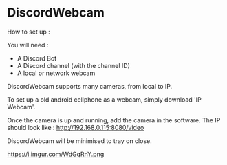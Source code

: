 # DiscordWebcam

How to set up :

You will need :

- A Discord Bot
- A Discord channel (with the channel ID)
- A local or network webcam

DiscordWebcam supports many cameras, from local to IP.

To set up a old android cellphone as a webcam, simply download 'IP Webcam'.

Once the camera is up and running, add the camera in the software. The IP should look like : http://192.168.0.115:8080/video

DiscordWebcam will be minimised to tray on close.

https://i.imgur.com/WdGqRnY.png
